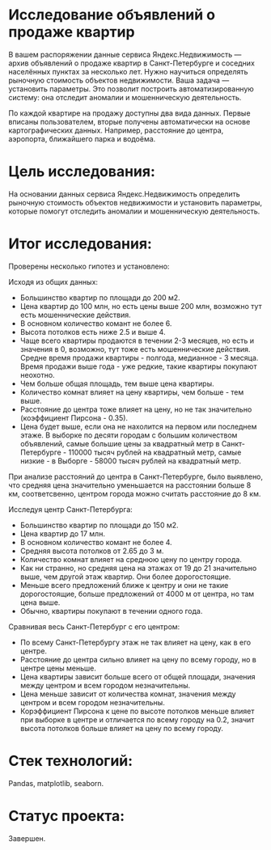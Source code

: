 # Исследование объявлений о продаже квартир
В вашем распоряжении данные сервиса Яндекс.Недвижимость — архив объявлений о продаже квартир в Санкт-Петербурге и соседних населённых пунктах за несколько лет. Нужно научиться определять рыночную стоимость объектов недвижимости. Ваша задача — установить параметры. Это позволит построить автоматизированную систему: она отследит аномалии и мошенническую деятельность.

По каждой квартире на продажу доступны два вида данных. Первые вписаны пользователем, вторые получены автоматически на основе картографических данных. Например, расстояние до центра, аэропорта, ближайшего парка и водоёма.

# Цель исследования:
На основании данных сервиса Яндекс.Недвижимость определить рыночную стоимость объектов недвижимости и установить параметры, которые помогут отследить аномалии и мошенническую деятельность.

# Итог исследования:
Проверены несколько гипотез и установлено:

Исходя из общих данных:

- Большинство квартир по площади до 200 м2.
- Цена квартир до 100 млн, но есть цены выше 200 млн, возможно тут есть мошеннические действия.
- В основном количество комант не более 6.
- Высота потолков есть ниже 2.5 и выше 4.
- Чаще всего квартиры продаются в течении 2-3 месяцев, но есть и значения в 0, возможно, тут тоже есть мошеннические действия. Средне время продажи квартиры - полгода, медианное - 3 месяца. Время продажи выше года - уже редкие, такие квартиры покупают неохотно.
- Чем больше общая площадь, тем выше цена квартиры.
- Количество комнат влияет на цену квартиры, чем больше - тем выше.
- Расстояние до центра тоже влияет на цену, но не так значительно (коэффициент Пирсона - 0.35).
- Цена будет выше, если она не нахолится на первом или последнем этаже.
В выборке по десяти городам с большим количеством объявлений, самые большие цены за квадратный метр в Санкт-Петербурге - 110000 тысяч рублей на квадратный метр, самые низкие - в Выборге - 58000 тысяч рублей на квадратный метр.

При анализе расстояний до центра в Санкт-Петербурге, было выявлено, что средняя цена значительно уменьшается на расстоянии больше 8 км, соответсвенно, центром города можно считать расстояние до 8 км.

Исследуя центр Санкт-Петербурга:

- Большинство квартир по площади до 150 м2.
- Цена квартир до 17 млн.
- В основном количество комант не более 4.
- Средняя высота потолков от 2.65 до 3 м.
- Количество комнат влияет на среднюю цену по центру города.
- Как ни странно, но средняя цена на этажах от 19 до 21 значительно выше, чем другой этаж квартир. Они более дорогостоящие.
- Меньше всего предложений ближе к центру и они не такие дорогостоящие, больше предложений от 4000 м от центра, но там цена выше.
- Обычно, квартиры покупают в течении одного года.

Сравнивая весь Санкт-Петербург с его центром:

- По всему Санкт-Петербургу этаж не так влияет на цену, как в его центре.
- Расстояние до центра сильно влияет на цену по всему городу, но в центре цены меньше.
- Цена квартиры зависит больше всего от общей площади, значения между центром и всем городом незначительны.
- Цена меньше зависит от количества комнат, значения между центром и всем городом незначительны.
- Корэффициент Пирсона к цене по высоте потолков меньше влияет при выборке в центре и отличается по всему городу на 0.2, значит высота потолков больше влияет на цену по всему городу.

# Стек технологий:
Pandas, matplotlib, seaborn.

# Статус проекта:
Завершен.
